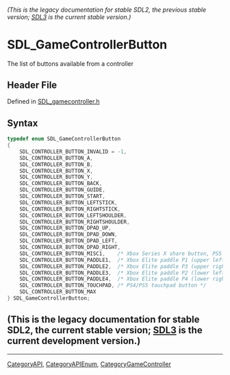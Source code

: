 ###### (This is the legacy documentation for stable SDL2, the previous stable version; [SDL3](https://wiki.libsdl.org/SDL3/) is the current stable version.)
# SDL_GameControllerButton

The list of buttons available from a controller

## Header File

Defined in [SDL_gamecontroller.h](https://github.com/libsdl-org/SDL/blob/SDL2/include/SDL_gamecontroller.h)

## Syntax

```c
typedef enum SDL_GameControllerButton
{
    SDL_CONTROLLER_BUTTON_INVALID = -1,
    SDL_CONTROLLER_BUTTON_A,
    SDL_CONTROLLER_BUTTON_B,
    SDL_CONTROLLER_BUTTON_X,
    SDL_CONTROLLER_BUTTON_Y,
    SDL_CONTROLLER_BUTTON_BACK,
    SDL_CONTROLLER_BUTTON_GUIDE,
    SDL_CONTROLLER_BUTTON_START,
    SDL_CONTROLLER_BUTTON_LEFTSTICK,
    SDL_CONTROLLER_BUTTON_RIGHTSTICK,
    SDL_CONTROLLER_BUTTON_LEFTSHOULDER,
    SDL_CONTROLLER_BUTTON_RIGHTSHOULDER,
    SDL_CONTROLLER_BUTTON_DPAD_UP,
    SDL_CONTROLLER_BUTTON_DPAD_DOWN,
    SDL_CONTROLLER_BUTTON_DPAD_LEFT,
    SDL_CONTROLLER_BUTTON_DPAD_RIGHT,
    SDL_CONTROLLER_BUTTON_MISC1,    /* Xbox Series X share button, PS5 microphone button, Nintendo Switch Pro capture button, Amazon Luna microphone button */
    SDL_CONTROLLER_BUTTON_PADDLE1,  /* Xbox Elite paddle P1 (upper left, facing the back) */
    SDL_CONTROLLER_BUTTON_PADDLE2,  /* Xbox Elite paddle P3 (upper right, facing the back) */
    SDL_CONTROLLER_BUTTON_PADDLE3,  /* Xbox Elite paddle P2 (lower left, facing the back) */
    SDL_CONTROLLER_BUTTON_PADDLE4,  /* Xbox Elite paddle P4 (lower right, facing the back) */
    SDL_CONTROLLER_BUTTON_TOUCHPAD, /* PS4/PS5 touchpad button */
    SDL_CONTROLLER_BUTTON_MAX
} SDL_GameControllerButton;
```

## (This is the legacy documentation for stable SDL2, the current stable version; [SDL3](https://wiki.libsdl.org/SDL3/) is the current development version.)



----
[CategoryAPI](CategoryAPI), [CategoryAPIEnum](CategoryAPIEnum), [CategoryGameController](CategoryGameController)

